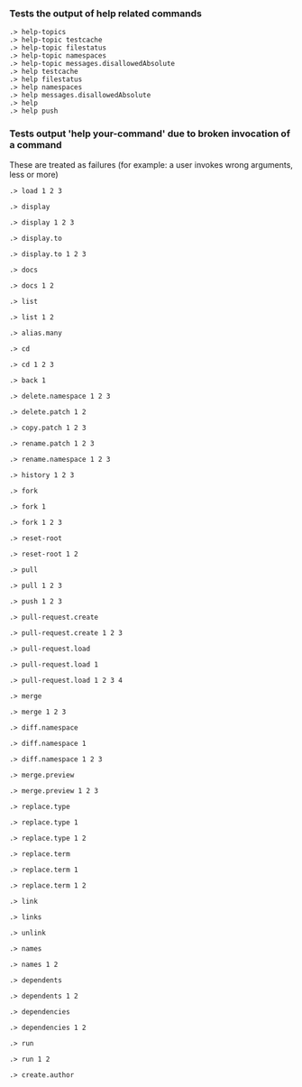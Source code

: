 ### Tests the output of help related commands

```ucm
.> help-topics
.> help-topic testcache
.> help-topic filestatus
.> help-topic namespaces
.> help-topic messages.disallowedAbsolute
.> help testcache
.> help filestatus
.> help namespaces
.> help messages.disallowedAbsolute
.> help
.> help push
```

### Tests output 'help your-command' due to broken invocation of a command

These are treated as failures (for example: a user invokes wrong arguments, less or more)

```ucm:error
.> load 1 2 3
```
```ucm:error
.> display
```
```ucm:error
.> display 1 2 3
```
```ucm:error
.> display.to
```
```ucm:error
.> display.to 1 2 3
```
```ucm:error
.> docs
```
```ucm:error
.> docs 1 2
```
```ucm:error
.> list
```
```ucm:error
.> list 1 2
```
```ucm:error
.> alias.many
```
```ucm:error
.> cd
```
```ucm:error
.> cd 1 2 3
```
```ucm:error
.> back 1
```
```ucm:error
.> delete.namespace 1 2 3
```
```ucm:error
.> delete.patch 1 2
```
```ucm:error
.> copy.patch 1 2 3
```
```ucm:error
.> rename.patch 1 2 3
```
```ucm:error
.> rename.namespace 1 2 3
```
```ucm:error
.> history 1 2 3
```
```ucm:error
.> fork
```
```ucm:error
.> fork 1
```
```ucm:error
.> fork 1 2 3
```
```ucm:error
.> reset-root
```
```ucm:error
.> reset-root 1 2
```
```ucm:error
.> pull
```
```ucm:error
.> pull 1 2 3
```
```ucm:error
.> push 1 2 3
```
```ucm:error
.> pull-request.create
```
```ucm:error
.> pull-request.create 1 2 3
```
```ucm:error
.> pull-request.load
```
```ucm:error
.> pull-request.load 1
```
```ucm:error
.> pull-request.load 1 2 3 4
```
```ucm:error
.> merge
```
```ucm:error
.> merge 1 2 3
```
```ucm:error
.> diff.namespace
```
```ucm:error
.> diff.namespace 1
```
```ucm:error
.> diff.namespace 1 2 3
```
```ucm:error
.> merge.preview
```
```ucm:error
.> merge.preview 1 2 3
```
```ucm:error
.> replace.type
```
```ucm:error
.> replace.type 1 
```
```ucm:error
.> replace.type 1 2
```
```ucm:error
.> replace.term
```
```ucm:error
.> replace.term 1
```
```ucm:error
.> replace.term 1 2
```
```ucm:error
.> link
```
```ucm:error
.> links
```
```ucm:error
.> unlink
```
```ucm:error
.> names
```
```ucm:error
.> names 1 2
```
```ucm:error
.> dependents
```
```ucm:error
.> dependents 1 2
```
```ucm:error
.> dependencies
```
```ucm:error
.> dependencies 1 2
```
```ucm:error
.> run
```
```ucm:error
.> run 1 2
```
```ucm:error
.> create.author
```
